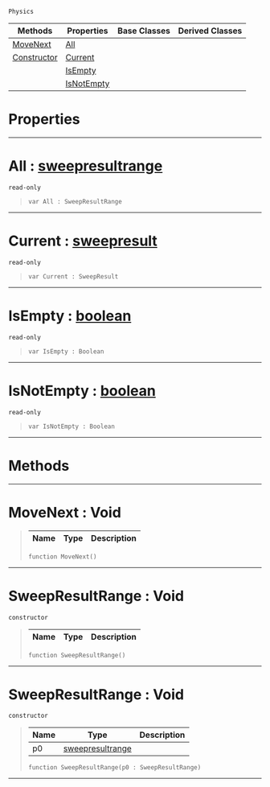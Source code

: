  `Physics`

|Methods|Properties|Base Classes|Derived Classes|
|---|---|---|---|
|[ MoveNext](https://plasmaengine.github.io/PlasmaDocs/Plasma1/C++/code_reference/class_reference/sweepresultrange.md#movenext-void)|[ All](https://plasmaengine.github.io/PlasmaDocs/Plasma1/C++/code_reference/class_reference/sweepresultrange.md#all-plasma-engine-document)| | |
|[ Constructor](https://plasmaengine.github.io/PlasmaDocs/Plasma1/C++/code_reference/class_reference/sweepresultrange.md#sweepresultrange-void)|[ Current](https://plasmaengine.github.io/PlasmaDocs/Plasma1/C++/code_reference/class_reference/sweepresultrange.md#current-plasma-engine-docu)| | |
| |[ IsEmpty](https://plasmaengine.github.io/PlasmaDocs/Plasma1/C++/code_reference/class_reference/sweepresultrange.md#isempty-plasma-engine-docu)| | |
| |[ IsNotEmpty](https://plasmaengine.github.io/PlasmaDocs/Plasma1/C++/code_reference/class_reference/sweepresultrange.md#isnotempty-plasma-engine-d)| | |


 #  Properties


---  
 #  All : [sweepresultrange](https://plasmaengine.github.io/PlasmaDocs/Plasma1/C++/code_reference/class_reference/sweepresultrange.md)

 `read-only`

> 
> ``` lang=cpp, name=Lightning
> var All : SweepResultRange


---  
 #  Current : [sweepresult](https://plasmaengine.github.io/PlasmaDocs/Plasma1/C++/code_reference/class_reference/sweepresult.md)

 `read-only`

> 
> ``` lang=cpp, name=Lightning
> var Current : SweepResult


---  
 #  IsEmpty : [boolean](https://plasmaengine.github.io/PlasmaDocs/Plasma1/C++/code_reference/lightning_base_types/boolean.md)

 `read-only`

> 
> ``` lang=cpp, name=Lightning
> var IsEmpty : Boolean


---  
 #  IsNotEmpty : [boolean](https://plasmaengine.github.io/PlasmaDocs/Plasma1/C++/code_reference/lightning_base_types/boolean.md)

 `read-only`

> 
> ``` lang=cpp, name=Lightning
> var IsNotEmpty : Boolean


---  
 #  Methods


---  
 #  MoveNext : Void

> 
> |Name|Type|Description|
> |---|---|---|
> ``` lang=cpp, name=Lightning
> function MoveNext()
> ``` 


---  
 #  SweepResultRange : Void

 `constructor`

> 
> |Name|Type|Description|
> |---|---|---|
> ``` lang=cpp, name=Lightning
> function SweepResultRange()
> ``` 


---  
 #  SweepResultRange : Void

 `constructor`

> 
> |Name|Type|Description|
> |---|---|---|
> |p0|[sweepresultrange](https://plasmaengine.github.io/PlasmaDocs/Plasma1/C++/code_reference/class_reference/sweepresultrange.md)| |
> ``` lang=cpp, name=Lightning
> function SweepResultRange(p0 : SweepResultRange)
> ``` 


---  
 

 